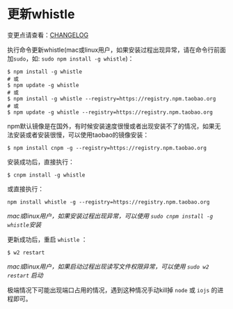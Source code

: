# 更新whistle

变更点请查看：[CHANGELOG](https://github.com/avwo/whistle/blob/master/CHANGELOG.md#-)

执行命令更新whistle(mac或linux用户，如果安装过程出现异常，请在命令行前面加`sudo`，如: `sudo npm install -g whistle`)：
	
	$ npm install -g whistle 
	# 或
	$ npm update -g whistle
	# 或
	$ npm install -g whistle --registry=https://registry.npm.taobao.org
	# 或
	$ npm update -g whistle --registry=https://registry.npm.taobao.org
	
	

npm默认镜像是在国外，有时候安装速度很慢或者出现安装不了的情况，如果无法安装或者安装很慢，可以使用taobao的镜像安装：

	$ npm install cnpm -g --registry=https://registry.npm.taobao.org
	
安装成功后，直接执行：

	$ cnpm install -g whistle
	
或直接执行：

	npm install whistle -g --registry=https://registry.npm.taobao.org
	
*mac或linux用户，如果安装过程出现异常，可以使用 `sudo cnpm install -g whistle`安装*

更新成功后，重启 `whistle` ：

	$ w2 restart
	
*mac或linux用户，如果启动过程出现读写文件权限异常，可以使用 `sudo w2 restart` 启动*

极端情况下可能出现端口占用的情况，遇到这种情况手动kill掉 `node` 或 `iojs` 的进程即可。